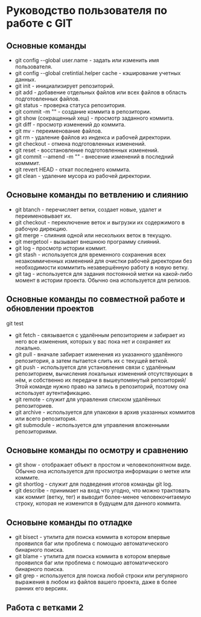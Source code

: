 # Руководство пользователя по работе с GIT
## Основные команды
* git config --global user.name - задать или изменить имя пользователя.
* git config --global cretintial.helper cache - кэширование учетных данных.
* git init - инициализирует репозиторий.
* git add - добавение отдельных файлов или всех файлов в область подготовленных файлов.
* git status - проверка статуса репозитория.
* git commit -m "" - создание коммита в репозитории.
* git show (сокращенный хеш) - просмотр заданного коммита.
* git diff - просмотр изменений до коммита.
* git mv - переименование файлов.
* git rm - удаление файлов из индекса и рабочей директории.
* git checkout - отмена подготовленных изменений.
* git reset - восстановление подготовленных изменений.
* git commit --amend -m "" - внесение изменений в последний комммит.
* git revert HEAD - откат последнего коммита.
* git clean - удаление мусора из рабочей директории.
## Основыне команды по ветвлению и слиянию
* git btanch - перечисляет ветки, создает новые, удалет и переименовывает их.
* git checkout - переключение веток и выгрузки их содержимого в рабочую дирекцию.
* git merge - слияния одной или нескольких веток в текущую.
* git mergetool - вызывает внешнюю программу слияний.
* git log - просмотр истории коммит.
* git stash - используется для временного сохранения всех незакоммиченных изменений для очистки рабочей директории без необходимости коммитить незавершённую работу в новую ветку.
* git tag - используется для задания постоянной метки на какой-либо момент в истории проекта. Обычно она используется для релизов.
## Основные команды по совместной работе и обновлении проектов
git test
* git fetch - cвязывается с удалённым репозиторием и забирает из него все изменения, которых у вас пока нет и сохраняет их локально.
* git pull - вначале забирает изменения из указанного удалённого репозитория, а затем пытается слить их с текущей веткой.
* git push - используется для установления связи с удалённым репозиторием, вычисления локальных изменений отсутствующих в нём, и собственно их передачи в вышеупомянутый репозиторий/ Этой команде нужно право на запись в репозиторий, поэтому она использует аутентификацию.
* git remote - служит для управления списком удалённых репозиториев.
* git archive - используется для упаковки в архив указанных коммитов или всего репозитория.
* git submodule - используется для управления вложенными репозиториями.
## Основыне команды по осмотру и сравнению
* git show - отображает объект в простом и человекопонятном виде. Обычно она используется для просмотра информации о метке или коммите.
* git shortlog - служит для подведения итогов команды git log.
* git describe - принимает на вход что угодно, что можно трактовать как коммит (ветку, тег) и выводит более-менее человекочитаемую строку, которая не изменится в будущем для данного коммита.
## Основыне команды по отладке
* git bisect - утилита для поиска коммита в котором впервые проявился баг или проблема с помощью автоматического бинарного поиска.
* git blame - утилита для поиска коммита в котором впервые проявился баг или проблема с помощью автоматического бинарного поиска.
* git grep - используется для поиска любой строки или регулярного выражения в любом из файлов вашего проекта, даже в более ранних его версиях.
## Работа с ветками 2


